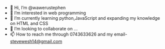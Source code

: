 - 👋 Hi, I’m @wawerustephen
- 👀 I’m interested in web programming 
- 🌱 I’m currently learning python,JavaScript and expanding my knowledge on HTML and CSS
- 💞️ I’m looking to collaborate on ...
- 📫 How to reach me through 0743633626 and my email- stevewesh14@gmail.com

<!---
wawerustephen/wawerustephen is a ✨ special ✨ repository because its `README.md` (this file) appears on your GitHub profile.
You can click the Preview link to take a look at your changes.
--->
